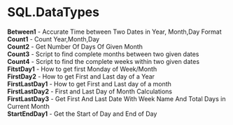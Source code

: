 # SQL.DataTypes
**Between1** - Accurate Time between Two Dates in Year, Month,Day Format  
**Count1** - Count Year,Month,Day  
**Count2** - Get Number Of Days Of Given Month  
**Count3** - Script to find complete months between two given dates  
**Count4** - Script to find the complete weeks within two given dates  
**FitstDay1**        - How to get first Monday of Week/Month  
**FirstDay2**        - How to get First and Last day of a Year  
**FirstLastDay1**    - How to get First and Last day of a month  
**FirstLastDay2** - First and Last Day of Month Calculations  
**FirstLastDay3** - Get First And Last Date With Week Name And Total Days in Current Month  
**StartEndDay1**     - Get the Start of Day and End of Day  
